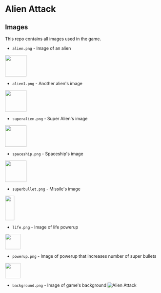 # Alien Attack
## Images
This repo contains all images used in the game.

- ```alien.png``` - Image of an alien
<p align="left" >
<img src="https://github.com/vichitr/Alien-Attack/blob/master/Images/alien.png" width="70" height="70" />
</p>  

- ```alien1.png``` - Another alien's image
<p align="left" >
<img src="https://github.com/vichitr/Alien-Attack/blob/master/Images/alien1.png" width="70" height="70" />
</p>  

- ```superalien.png``` - Super Alien's image
<p align="left" >
<img src="https://github.com/vichitr/Alien-Attack/blob/master/Images/superalien.png" width="70" height="70" />
</p>  

- ```spaceship.png``` - Spaceship's image
<p align="left" >
<img src="https://github.com/vichitr/Alien-Attack/blob/master/Images/spaceship.png" width="70" height="70" />
</p>  

- ```superbullet.png``` - Missile's image
<p align="left" >
<img src="https://github.com/vichitr/Alien-Attack/blob/master/Images/superbullet.png" width="30" height="80" />
</p>  

- ```life.png``` - Image of life powerup
<p align="left" >
<img src="https://github.com/vichitr/Alien-Attack/blob/master/Images/life.png" width="50" height="50" />
</p>  

- ```powerup.png``` - Image of powerup that increases number of super bullets
<p align="left" >
<img src="https://github.com/vichitr/Alien-Attack/blob/master/Images/powerup.png" width="50" height="50" />
</p>  

- ```background.png``` - Image of game's background
![Alien Attack](https://github.com/vichitr/Alien-Attack/blob/master/Images/background.png)
